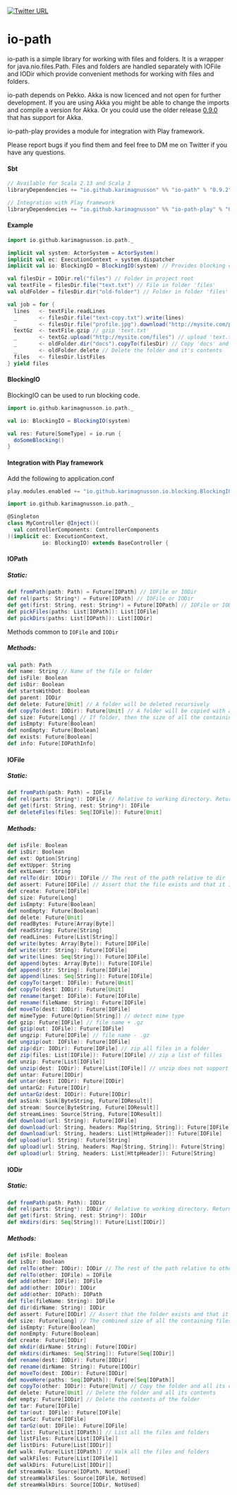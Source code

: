 [![Twitter URL](https://img.shields.io/twitter/url/https/twitter.com/bukotsunikki.svg?style=social&label=Follow%20%40kuzminki_lib)](https://twitter.com/kuzminki_lib)

# io-path

io-path is a simple library for working with files and folders. It is a wrapper for java.nio.files.Path. Files and folders are handled separately with IOFile and IODir which provide convenient methods for working with files and folders.

io-path depends on Pekko. Akka is now licenced and not open for further development. If you are using Akka you might be able to change the imports and compile a version for Akka. Or you could use the older release [0.9.0](https://github.com/karimagnusson/io-path/releases/tag/0.9.0) that has support for Akka.

io-path-play provides a module for integration with Play framework.

Please report bugs if you find them and feel free to DM me on Twitter if you have any questions.

#### Sbt
```sbt
// Available for Scala 2.13 and Scala 3
libraryDependencies += "io.github.karimagnusson" %% "io-path" % "0.9.2"

// Integration with Play framework
libraryDependencies += "io.github.karimagnusson" %% "io-path-play" % "0.9.2"
```

#### Example
```scala
import io.github.karimagnusson.io.path._

implicit val system: ActorSystem = ActorSystem()
implicit val ec: ExecutionContext = system.dispatcher
implicit val io: BlockingIO = BlockingIO(system) // Provides blocking context

val filesDir = IODir.rel("files") // Folder in project root
val textFile = filesDir.file("text.txt") // File in folder 'files'
val oldFolder = filesDir.dir("old-folder") // Folder in folder 'files'

val job = for {
  lines   <- textFile.readLines
  _       <- filesDir.file("text-copy.txt").write(lines)
  _       <- filesDir.file("profile.jpg").download("http://mysite.com/profile.jpg")
  textGz  <- textFile.gzip // gzip 'text.txt'
  _       <- textGz.upload("http://mysite.com/files") // upload 'text.txt.gz'
  _       <- oldFolder.dir("docs").copyTo(filesDir) // Copy 'docs' and it's contents to 'files'
  _       <- oldFolder.delete // Delete the folder and it's contents
  files   <- filesDir.listFiles
} yield files
```

#### BlockingIO
  
BlockingIO can be used to run blocking code.
```scala
import io.github.karimagnusson.io.path._

val io: BlockingIO = BlockingIO(system)

val res: Future[SomeType] = io.run {
  doSomeBlocking()
}
```

#### Integration with Play framework
  
Add the following to application.conf
```sbt
play.modules.enabled += "io.github.karimagnusson.io.blocking.BlockingIOModule"
```

```scala
import io.github.karimagnusson.io.path._

@Singleton
class MyController @Inject()(
  val controllerComponents: ControllerComponents
)(implicit ec: ExecutionContext,
           io: BlockingIO) extends BaseController {
```

#### IOPath

##### Static:
```scala
def fromPath(path: Path) = Future[IOPath] // IOFile or IODir
def rel(parts: String*) = Future[IOPath] // IOFile or IODir
def get(first: String, rest: String*) = Future[IOPath] // IOFile or IODir
def pickFiles(paths: List[IOPath]): List[IOFile]
def pickDirs(paths: List[IOPath]): List[IODir]
```

Methods common to `IOFile` and `IODir`
##### Methods:
```scala
val path: Path
def name: String // Name of the file or folder
def isFile: Boolean
def isDir: Boolean
def startsWithDot: Boolean
def parent: IODir
def delete: Future[Unit] // A folder will be deleted recursively
def copyTo(dest: IODir): Future[Unit] // A folder will be copied with all its contents
def size: Future[Long] // If folder, then the size of all the containing files and folders
def isEmpty: Future[Boolean]
def nonEmpty: Future[Boolean]
def exists: Future[Boolean]
def info: Future[IOPathInfo]
``` 

#### IOFile

##### Static:
```scala
def fromPath(path: Path) = IOFile
def rel(parts: String*): IOFile // Relative to working directory. Returns full path. 
def get(first: String, rest: String*): IOFile 
def deleteFiles(files: Seq[IOFile]): Future[Unit]
```

##### Methods:
```scala
def isFile: Boolean
def isDir: Boolean
def ext: Option[String]
def extUpper: String
def extLower: String
def relTo(dir: IODir): IOFile // The rest of the path relative to dir
def assert: Future[IOFile] // Assert that the file exists and that it is a file
def create: Future[IOFile]
def size: Future[Long]
def isEmpty: Future[Boolean]
def nonEmpty: Future[Boolean]
def delete: Future[Unit]
def readBytes: Future[Array[Byte]]
def readString: Future[String]
def readLines: Future[List[String]]
def write(bytes: Array[Byte]): Future[IOFile]
def write(str: String): Future[IOFile]
def write(lines: Seq[String]): Future[IOFile]
def append(bytes: Array[Byte]): Future[IOFile]
def append(str: String): Future[IOFile]
def append(lines: Seq[String]): Future[IOFile]
def copyTo(target: IOFile): Future[Unit]
def copyTo(dest: IODir): Future[Unit]
def rename(target: IOFile): Future[IOFile]
def rename(fileName: String): Future[IOFile]
def moveTo(dest: IODir): Future[IOFile]
def mimeType: Future[Option[String]] // detect mime type
def gzip: Future[IOFile] // file name + .gz
def gzip(out: IOFile): Future[IOFile]
def ungzip: Future[IOFile] // file name - .gz
def ungzip(out: IOFile): Future[IOFile]
def zip(dir: IODir): Future[IOFile] // zip all files in a folder
def zip(files: List[IOFile]): Future[IOFile] // zip a list of filles
def unzip: Future[List[IOFile]]
def unzip(dest: IODir): Future[List[IOFile]] // unzip does not support folders
def untar: Future[IODir]
def untar(dest: IODir): Future[IODir]
def untarGz: Future[IODir]
def untarGz(dest: IODir): Future[IODir]
def asSink: Sink[ByteString, Future[IOResult]]
def stream: Source[ByteString, Future[IOResult]]
def streamLines: Source[String, Future[IOResult]]
def download(url: String): Future[IOFile]
def download(url: String, headers: Map[String, String]): Future[IOFile]
def download(url: String, headers: List[HttpHeader]): Future[IOFile]
def upload(url: String): Future[String]
def upload(url: String, headers: Map[String, String]): Future[String]
def upload(url: String, headers: List[HttpHeader]): Future[String]
```

#### IODir

##### Static:
```scala
def fromPath(path: Path): IODir
def rel(parts: String*): IODir // Relative to working directory. Returns full path.
def get(first: String, rest: String*): IODir
def mkdirs(dirs: Seq[String]): Future[List[IODir]]
```

##### Methods:
```scala
def isFile: Boolean
def isDir: Boolean
def relTo(other: IODir): IODir // The rest of the path relative to other
def relTo(other: IOFile) = IOFile
def add(other: IOFile): IOFile
def add(other: IODir): IODir
def add(other: IOPath): IOPath
def file(fileName: String): IOFile
def dir(dirName: String): IODir
def assert: Future[IODir] // Assert that the folder exists and that it is a folder
def size: Future[Long] // The combined size of all the containing files and folders
def isEmpty: Future[Boolean]
def nonEmpty: Future[Boolean]
def create: Future[IODir]
def mkdir(dirName: String): Future[IODir]
def mkdirs(dirNames: Seq[String]): Future[Seq[IODir]]
def rename(dest: IODir): Future[IODir]
def rename(dirName: String): Future[IODir]
def moveTo(dest: IODir): Future[IODir]
def moveHere(paths: Seq[IOPath]): Future[Seq[IOPath]]
def copyTo(other: IODir): Future[Unit] // Copy the folder and all its contents
def delete: Future[Unit] // Delete the folder and all its contents
def empty: Future[IODir] // Delete the contents of the folder
def tar: Future[IOFile]
def tar(out: IOFile): Future[IOFile]
def tarGz: Future[IOFile]
def tarGz(out: IOFile): Future[IOFile]
def list: Future[List[IOPath]] // List all the files and folders
def listFiles: Future[List[IOFile]]
def listDirs: Future[List[IODir]]
def walk: Future[List[IOPath]] // Walk all the files and folders
def walkFiles: Future[List[IOFile]]
def walkDirs: Future[List[IODir]]
def streamWalk: Source[IOPath, NotUsed]
def streamWalkFiles: Source[IOFile, NotUsed]
def streamWalkDirs: Source[IODir, NotUsed]
```







